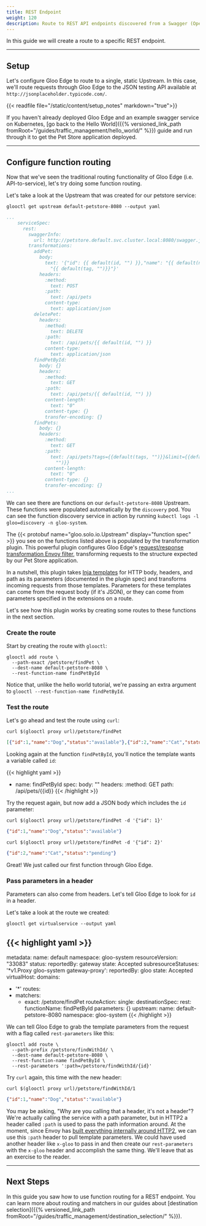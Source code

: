 ```yaml
---
title: REST Endpoint
weight: 120
description: Route to REST API endpoints discovered from a Swagger (OpenAPI) specification
---
```


In this guide we will create a route to a specific REST endpoint.

---

## Setup

Let's configure Gloo Edge to route to a single, static Upstream. In this case, we'll route requests through Gloo Edge to the JSON testing API available at `http://jsonplaceholder.typicode.com/`. 

{{< readfile file="/static/content/setup_notes" markdown="true">}}

If you haven't already deployed Gloo Edge and an example swagger service on Kubernetes, [go back to the Hello World]({{% versioned_link_path fromRoot="/guides/traffic_management/hello_world/" %}}) guide and run through it to get the Pet Store application deployed.

---

## Configure function routing

Now that we've seen the traditional routing functionality of Gloo Edge (i.e. API-to-service), let's try doing some function routing.

Let's take a look at the Upstream that was created for our petstore service:

```shell
glooctl get upstream default-petstore-8080 --output yaml
```
```yaml
...
    serviceSpec:
      rest:
        swaggerInfo:
          url: http://petstore.default.svc.cluster.local:8080/swagger.json
        transformations:
          addPet:
            body:
              text: '{"id": {{ default(id, "") }},"name": "{{ default(name, "")}}","tag":
                "{{ default(tag, "")}}"}'
            headers:
              :method:
                text: POST
              :path:
                text: /api/pets
              content-type:
                text: application/json
          deletePet:
            headers:
              :method:
                text: DELETE
              :path:
                text: /api/pets/{{ default(id, "") }}
              content-type:
                text: application/json
          findPetById:
            body: {}
            headers:
              :method:
                text: GET
              :path:
                text: /api/pets/{{ default(id, "") }}
              content-length:
                text: "0"
              content-type: {}
              transfer-encoding: {}
          findPets:
            body: {}
            headers:
              :method:
                text: GET
              :path:
                text: /api/pets?tags={{default(tags, "")}}&limit={{default(limit,
                  "")}}
              content-length:
                text: "0"
              content-type: {}
              transfer-encoding: {}
...
```

We can see there are functions on our `default-petstore-8080` Upstream. These functions were populated automatically by the `discovery` pod. You can see the function discovery service in action by running `kubectl logs -l gloo=discovery -n gloo-system`.

The {{< protobuf name="gloo.solo.io.Upstream" display="function spec" >}} you see on the functions listed above is populated by the transformation plugin. This powerful plugin configures Gloo Edge's [request/response transformation Envoy filter](https://github.com/solo-io/envoy-transformation), transforming requests to the structure expected by our Pet Store application.

In a nutshell, this plugin takes [Inja templates](https://github.com/pantor/inja) for HTTP body, headers, and path as its parameters (documented in the plugin spec) and transforms incoming requests from those templates. Parameters for these templates can come from the request body (if it's JSON), or they can come from parameters specified in the extensions on a route.

Let's see how this plugin works by creating some routes to these functions in the next section.

### Create the route

Start by creating the route with `glooctl`:

```shell
glooctl add route \
  --path-exact /petstore/findPet \
  --dest-name default-petstore-8080 \
  --rest-function-name findPetById
```

Notice that, unlike the hello world tutorial, we're passing an extra argument to `glooctl --rest-function-name findPetById`.

### Test the route

Let's go ahead and test the route using `curl`:

```shell
curl $(glooctl proxy url)/petstore/findPet
```

```json
[{"id":1,"name":"Dog","status":"available"},{"id":2,"name":"Cat","status":"pending"}]
```

Looking again at the function `findPetById`, you'll notice the template wants a variable called `id`:

{{< highlight yaml >}}
- name: findPetById
  spec:
    body: ""
    headers:
      :method: GET
    path: /api/pets/{{id}}
{{< /highlight >}}

Try the request again, but now add a JSON body which includes the `id` parameter:

```shell
curl $(glooctl proxy url)/petstore/findPet -d '{"id": 1}'
```

```json
{"id":1,"name":"Dog","status":"available"}
```

```shell
curl $(glooctl proxy url)/petstore/findPet -d '{"id": 2}'
```

 ```json
{"id":2,"name":"Cat","status":"pending"}
```

Great! We just called our first function through Gloo Edge.

### Pass parameters in a header

Parameters can also come from headers. Let's tell Gloo Edge to look for `id` in a header.

Let's take a look at the route we created:
```shell
glooctl get virtualservice --output yaml
```

{{< highlight yaml >}}
---
metadata:
  name: default
  namespace: gloo-system
  resourceVersion: "33083"
status:
  reportedBy: gateway
  state: Accepted
  subresourceStatuses:
    '*v1.Proxy gloo-system gateway-proxy':
      reportedBy: gloo
      state: Accepted
virtualHost:
  domains:
  - '*'
  routes:
  - matchers:
     - exact: /petstore/findPet
    routeAction:
      single:
        destinationSpec:
          rest:
            functionName: findPetById
            parameters: {}
        upstream:
          name: default-petstore-8080
          namespace: gloo-system
{{< /highlight >}}

We can tell Gloo Edge to grab the template parameters from the request with a flag called `rest-parameters` like this:

```shell
glooctl add route \
  --path-prefix /petstore/findWithId/ \
  --dest-name default-petstore-8080 \
  --rest-function-name findPetById \
  --rest-parameters ':path=/petstore/findWithId/{id}'
```

Try `curl` again, this time with the new header:

```shell
curl $(glooctl proxy url)/petstore/findWithId/1
```

```json
{"id":1,"name":"Dog","status":"available"}
```

You may be asking, "Why are you calling that a header, it's not a header"? We're actually calling the service with a path parameter, but in HTTP2 a header called `:path` is used to pass the path information around. At the moment, since Envoy has [built everything internally around HTTP2](https://www.envoyproxy.io/docs/envoy/v1.11.0/intro/arch_overview/http/http_connection_management), we can use this `:path` header to pull template parameters. We could have used another header like `x-gloo` to pass in and then create our `rest-parameters` with the `x-gloo` header and accomplish the same thing. We'll leave that as an exercise to the reader.

---

## Next Steps

In this guide you saw how to use function routing for a REST endpoint. You can learn more about routing and matchers in our guides about [destination selection]({{% versioned_link_path fromRoot="/guides/traffic_management/destination_selection/" %}}).
